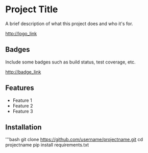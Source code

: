 # Project Title
A brief description of what this project does and who it's for.

[http://logo_link](http://logo_link)

## Badges
Include some badges such as build status, test coverage, etc.

[http://badge_link](http://badge_link)

## Features
- Feature 1
- Feature 2
- Feature 3

## Installation
'''bash
git clone https://github.com/username/projectname.git
cd projectname
pip install requirements.txt
